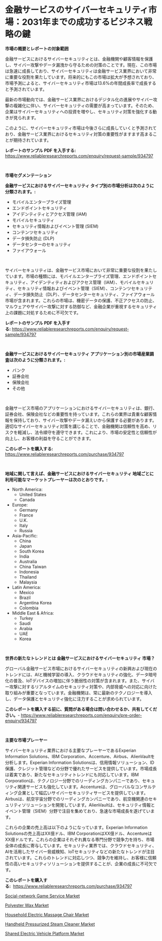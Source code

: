 <p><h1>金融サービスのサイバーセキュリティ市場：2031年までの成功するビジネス戦略の鍵</h1></p><p><strong>市場の概要とレポートの対象範囲</strong></p>
<p><p>金融サービスにおけるサイバーセキュリティとは、金融機関や顧客情報を保護し、サイバー攻撃やデータ漏洩から守るための対策のことです。現在、この市場は急速に成長しており、サイバーセキュリティは金融サービス業界において非常に重要な役割を果たしています。将来的にもこの市場は拡大が予想されており、市場予測によると、サイバーセキュリティ市場は13.6%の年間成長率で成長すると予測されています。</p><p>最新の市場動向では、金融サービス業界におけるデジタル化の進展やサイバー攻撃の複雑化に伴い、サイバーセキュリティの需要が高まっています。そのため、企業はサイバーセキュリティへの投資を増やし、セキュリティ対策を強化する動きが見られます。</p><p>このように、サイバーセキュリティ市場は今後さらに成長していくと予測されており、金融サービス業界におけるセキュリティ対策の重要性がますます高まることが期待されています。</p></p>
<p><strong>レポートのサンプル PDF を入手する:</strong> <a href="https://www.reliableresearchreports.com/enquiry/request-sample/934797">https://www.reliableresearchreports.com/enquiry/request-sample/934797</a></p>
<p>&nbsp;</p>
<p><strong>市場セグメンテーション</strong></p>
<p><strong>金融サービスにおけるサイバーセキュリティ タイプ別の市場分析は次のように分類されます。:</strong></p>
<p><ul><li>モバイルエンタープライズ管理</li><li>エンドポイントセキュリティ</li><li>アイデンティティとアクセス管理 (IAM)</li><li>モバイルセキュリティ</li><li>セキュリティ情報およびイベント管理 (SIEM)</li><li>コンテンツセキュリティ</li><li>データ損失防止 (DLP)</li><li>データセンターのセキュリティ</li><li>ファイアウォール</li></ul></p>
<p>&nbsp;</p>
<p><p>サイバーセキュリティは、金融サービス市場において非常に重要な役割を果たしています。市場の種類には、モバイルエンタープライズ管理、エンドポイントセキュリティ、アイデンティティおよびアクセス管理（IAM）、モバイルセキュリティ、セキュリティ情報およびイベント管理（SIEM）、コンテンツセキュリティ、データ損失防止（DLP）、データセンターセキュリティ、ファイアウォール市場が含まれます。これらの市場は、機密データの保護、不正アクセスの防止、マルウェアやサイバー攻撃に対する防御など、金融企業が重視するセキュリティ上の課題に対処するために不可欠です。</p></p>
<p><strong>レポートのサンプル PDF を入手する:</strong>&nbsp;<a href="https://www.reliableresearchreports.com/enquiry/request-sample/934797">https://www.reliableresearchreports.com/enquiry/request-sample/934797</a></p>
<p>&nbsp;</p>
<p><strong> 金融サービスにおけるサイバーセキュリティ アプリケーション別の市場産業調査は次のように分類されます。:</strong></p>
<p><ul><li>バンク</li><li>証券会社</li><li>保険会社</li><li>その他</li></ul></p>
<p>&nbsp;</p>
<p><p>金融サービス市場のアプリケーションにおけるサイバーセキュリティは、銀行、証券会社、保険会社などの重要性を持っています。これらの業界は貴重な顧客情報を保持しており、サイバー攻撃やデータ漏えいから保護する必要があります。適切なサイバーセキュリティ対策を講じることで、金融機関は信頼性を高め、リスクを軽減し、法令順守を遵守できます。これにより、市場の安定性と信頼性が向上し、お客様の利益を守ることができます。</p></p>
<p><strong>このレポートを購入する:</strong>&nbsp; <a href="https://www.reliableresearchreports.com/purchase/934797">https://www.reliableresearchreports.com/purchase/934797</a></p>
<p>&nbsp;</p>
<p><strong>地域に関して言えば、金融サービスにおけるサイバーセキュリティ 地域ごとに利用可能なマーケットプレーヤーは次のとおりです。:</strong></p>
<p><ul>
    <li>
        North America:
        <ul>
            <li>United States</li>
            <li>Canada</li>
        </ul>
    </li>
    <li>
        Europe:
        <ul>
            <li>Germany</li>
            <li>France</li>
            <li>U.K.</li>
            <li>Italy</li>
            <li>Russia</li>
        </ul>
    </li>
    <li>
        Asia-Pacific:
        <ul>
            <li>China</li>
            <li>Japan</li>
            <li>South Korea</li>
            <li>India</li>
            <li>Australia</li>
            <li>China Taiwan</li>
            <li>Indonesia</li>
            <li>Thailand</li>
            <li>Malaysia</li>
        </ul>
    </li>
    <li>
        Latin America:
        <ul>
            <li>Mexico</li>
            <li>Brazil</li>
            <li>Argentina Korea</li>
            <li>Colombia</li>
        </ul>
    </li>
    <li>
        Middle East & Africa:
        <ul>
            <li>Turkey</li>
            <li>Saudi</li>
            <li>Arabia</li>
            <li>UAE</li>
            <li>Korea</li>
        </ul>
    </li>
    </ul></p>
<p>&nbsp;</p>
<p><strong>世界の新たなトレンドとは 金融サービスにおけるサイバーセキュリティ 市場？</strong></p>
<p><p>グローバル金融サービス市場におけるサイバーセキュリティの新興および現在のトレンドには、AIと機械学習の導入、クラウドセキュリティの強化、データ暗号化の普及、IoTデバイスの増加に伴う脆弱性の対策が含まれます。また、サイバー攻撃に対するリアルタイムのセキュリティ対策や、内部脅威への対応に向けた取り組みが重要となっています。金融機関は、常に最新のテクノロジーを導入し、データ保護とセキュリティ強化に注力することが求められています。</p></p>
<p><strong>このレポートを購入する前に、質問がある場合は問い合わせるか、共有してください。</strong>- <a href="https://www.reliableresearchreports.com/enquiry/pre-order-enquiry/934797">https://www.reliableresearchreports.com/enquiry/pre-order-enquiry/934797</a></p>
<p>&nbsp;</p>
<p><strong>主要な市場プレーヤー</strong></p>
<p><p>サイバーセキュリティ業界における主要なプレーヤーであるExperian Information Solutions、IBM Corporation、Accenture、Airbus、AlienVaultを分析します。Experian Information Solutionsは、信用情報ソリューション、ID保護、クレジット管理などの分野で優れたサービスを提供しています。市場成長は着実であり、新たなセキュリティトレンドにも対応しています。IBM Corporationは、テクノロジー分野でのリーディングカンパニーであり、セキュリティ関連サービスも強化しています。Accentureは、グローバルなコンサルティング企業として幅広いサイバーセキュリティサービスを提供しています。Airbusは、航空宇宙分野でのリーディングカンパニーであり、航空機関連のセキュリティソリューションを開発しています。AlienVaultは、セキュリティ情報とイベント管理（SIEM）分野で注目を集めており、急速な市場成長を遂げています。</p><p>これらの企業の売上高は以下のようになっています。Experian Information Solutionsの売上高はXX億ドル、IBM CorporationはXX億ドル、AccentureはXX億ドルです。これらの企業はそれぞれ異なる専門分野で競争力を持ち、市場全体の成長に寄与しています。セキュリティ業界では、クラウドセキュリティ、AIを活用したサイバー脅威検知、IoTセキュリティなどの新たなトレンドが注目されています。これらのトレンドに対応しつつ、競争力を維持し、お客様に信頼性の高いセキュリティソリューションを提供することが、企業の成長に不可欠です。</p></p>
<p><strong>このレポートを購入する:</strong>&nbsp;&nbsp;<a href="https://www.reliableresearchreports.com/purchase/934797">https://www.reliableresearchreports.com/purchase/934797</a></p>
<p><p><a href="https://sudsy-motorcycle-bbc.notion.site/Social-network-Game-Service-Market-Growth-Market-Trends-COVID-19-Impact-and-Forecasts-for-period--c6e401afe6e447118d285e17f46a639f">Social-network Game Service Market</a></p><p><a href="https://view.publitas.com/reportprime-1/polyester-wax-market-centers-on-aspects-such-as-market-growth-market-share-market-opportunity-and-projected-forecasts-spanning-from-2024-to-2031/">Polyester Wax Market</a></p><p><a href="https://github.com/Glendatilghmankmgz0rbhwpy/Market-Research-Report-List-1/blob/main/household-electric-massage-chair-market.md">Household Electric Massage Chair Market</a></p><p><a href="https://view.publitas.com/reportprime-1/handheld-pressurized-steam-cleaner-market-provides-detailed-segmentation-of-this-market-based-on-type-application-and-region-and-forecast-for-the-period-from-2024-2031/">Handheld Pressurized Steam Cleaner Market</a></p><p><a href="https://military-diascia-e68.notion.site/Shared-Electric-Vehicle-Platform-Market-Growth-Market-Trends-COVID-19-Impact-and-Forecasts-for-pe-48673ab88443404e8e5d9f94909d05e8">Shared Electric Vehicle Platform Market</a></p></p>